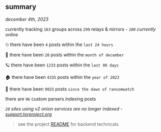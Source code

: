 
## summary
_december 4th, 2023_

currently tracking `163` groups across `299` relays & mirrors - _`108` currently online_

⏲ there have been `4` posts within the `last 24 hours`

🦈 there have been `20` posts within the `month of december`

🪐 there have been `1233` posts within the `last 90 days`

🏚 there have been `4335` posts within the `year of 2023`

🦕 there have been `9025` posts `since the dawn of ransomwatch`

there are `96` custom parsers indexing posts

_`20` sites using v2 onion services are no longer indexed - [support.torproject.org](https://support.torproject.org/onionservices/v2-deprecation/)_

> see the project [README](https://github.com/joshhighet/ransomwatch#ransomwatch--) for backend technicals
